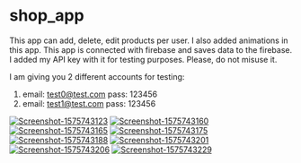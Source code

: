 # shop_app

This app can add, delete, edit products per user. I also added animations in this app. This app is connected with firebase and saves data to the firebase. I added my API key with it for testing purposes. Please, do not misuse it.

I am giving you 2 different accounts for testing:

1. email: test0@test.com
   pass: 123456
2. email: test1@test.com
   pass: 123456

<a href="https://ibb.co/QvJCzfk"><img src="https://i.ibb.co/nMwnZbB/Screenshot-1575743123.png" alt="Screenshot-1575743123" border="0"></a>
<a href="https://ibb.co/BGFNKsf"><img src="https://i.ibb.co/jzsRZ48/Screenshot-1575743160.png" alt="Screenshot-1575743160" border="0"></a>
<a href="https://ibb.co/PcMTmjd"><img src="https://i.ibb.co/482smtH/Screenshot-1575743165.png" alt="Screenshot-1575743165" border="0"></a>
<a href="https://ibb.co/xMMzPQj"><img src="https://i.ibb.co/555stV8/Screenshot-1575743175.png" alt="Screenshot-1575743175" border="0"></a>
<a href="https://ibb.co/kBk26wY"><img src="https://i.ibb.co/XLNxkKm/Screenshot-1575743188.png" alt="Screenshot-1575743188" border="0"></a>
<a href="https://ibb.co/0sqJsB5"><img src="https://i.ibb.co/sWj3W57/Screenshot-1575743201.png" alt="Screenshot-1575743201" border="0"></a>
<a href="https://ibb.co/hMQmy5m"><img src="https://i.ibb.co/dcC5r95/Screenshot-1575743206.png" alt="Screenshot-1575743206" border="0"></a>
<a href="https://ibb.co/DGybYTJ"><img src="https://i.ibb.co/5Yy9kw0/Screenshot-1575743229.png" alt="Screenshot-1575743229" border="0"></a>
